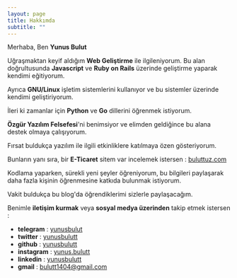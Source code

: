 ```yaml
---
layout: page
title: Hakkımda
subtitle: ""
---
```


Merhaba, Ben **Yunus Bulut**

Uğraşmaktan keyif aldığım **Web Geliştirme** ile ilgileniyorum. Bu alan doğrultusunda **Javascript** ve **Ruby on Rails** üzerinde
geliştirme yaparak kendimi eğitiyorum.

Ayrıca **GNU/Linux** işletim sistemlerini kullanıyor ve bu sistemler üzerinde kendimi geliştiriyorum.

İleri ki zamanlar için **Python** ve **Go** dillerini öğrenmek istiyorum.

**Özgür Yazılım Felsefesi**'ni benimsiyor ve elimden geldiğince bu alana destek olmaya çalışıyorum.

Fırsat buldukça yazılım ile ilgili etkinliklere katılmaya özen gösteriyorum.

Bunların yanı sıra, bir **E-Ticaret** sitem var incelemek istersen : [buluttuz.com](https://buluttuz.com)

Kodlama yaparken, sürekli yeni şeyler öğreniyorum, bu bilgileri paylaşarak daha fazla kişinin öğrenmesine katkıda
bulunmak istiyorum.

Vakit buldukça bu blog'da öğrendiklerimi sizlerle paylaşacağım.

Benimle **iletişim kurmak** veya **sosyal medya üzerinden** takip etmek istersen :

- **telegram** : [yunusbulut](https://t.me/yunusbulut)
- **twitter** : [yunusbulutt](https://twitter.com/yunusbulutt)
- **github** : [yunusbulutt](https://github.com/yunusbulutt)
- **instagram** : [yunus.bulutt](https://instagram.com/yunus.bulutt)
- **linkedin** : [yunusbulutt](https://tr.linkedin.com/in/yunusbulutt)
- **gmail** : [bulutt1404@gmail.com](mailto:bulutt1404@gmail.com)
